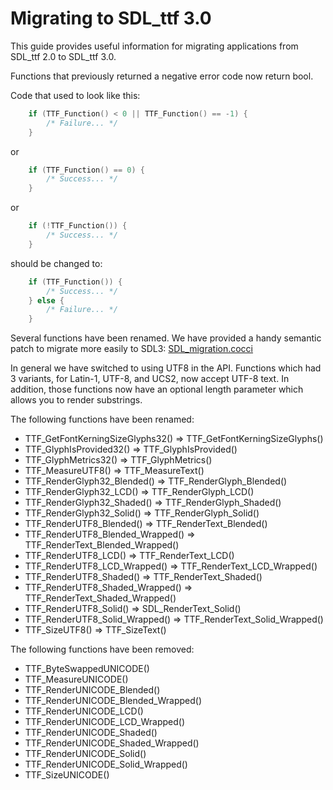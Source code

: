 
# Migrating to SDL_ttf 3.0

This guide provides useful information for migrating applications from SDL_ttf 2.0 to SDL_ttf 3.0.

Functions that previously returned a negative error code now return bool.

Code that used to look like this:
```c
    if (TTF_Function() < 0 || TTF_Function() == -1) {
        /* Failure... */
    }
```
or
```c
    if (TTF_Function() == 0) {
        /* Success... */
    }
```
or
```c
    if (!TTF_Function()) {
        /* Success... */
    }
```
should be changed to:
```c
    if (TTF_Function()) {
        /* Success... */
    } else {
        /* Failure... */
    }
```

Several functions have been renamed. We have provided a handy semantic patch to migrate more easily to SDL3: [SDL_migration.cocci](https://github.com/libsdl-org/SDL_ttf/blob/main/build-scripts/SDL_migration.cocci)

In general we have switched to using UTF8 in the API. Functions which had 3 variants, for Latin-1, UTF-8, and UCS2, now accept UTF-8 text. In addition, those functions now have an optional length parameter which allows you to render substrings.

The following functions have been renamed:
* TTF_GetFontKerningSizeGlyphs32() => TTF_GetFontKerningSizeGlyphs()
* TTF_GlyphIsProvided32() => TTF_GlyphIsProvided()
* TTF_GlyphMetrics32() => TTF_GlyphMetrics()
* TTF_MeasureUTF8() => TTF_MeasureText()
* TTF_RenderGlyph32_Blended() => TTF_RenderGlyph_Blended()
* TTF_RenderGlyph32_LCD() => TTF_RenderGlyph_LCD()
* TTF_RenderGlyph32_Shaded() => TTF_RenderGlyph_Shaded()
* TTF_RenderGlyph32_Solid() => TTF_RenderGlyph_Solid()
* TTF_RenderUTF8_Blended() => TTF_RenderText_Blended()
* TTF_RenderUTF8_Blended_Wrapped() => TTF_RenderText_Blended_Wrapped()
* TTF_RenderUTF8_LCD() => TTF_RenderText_LCD()
* TTF_RenderUTF8_LCD_Wrapped() => TTF_RenderText_LCD_Wrapped()
* TTF_RenderUTF8_Shaded() => TTF_RenderText_Shaded()
* TTF_RenderUTF8_Shaded_Wrapped() => TTF_RenderText_Shaded_Wrapped()
* TTF_RenderUTF8_Solid() => SDL_RenderText_Solid()
* TTF_RenderUTF8_Solid_Wrapped() => TTF_RenderText_Solid_Wrapped()
* TTF_SizeUTF8() => TTF_SizeText()

The following functions have been removed:
* TTF_ByteSwappedUNICODE()
* TTF_MeasureUNICODE()
* TTF_RenderUNICODE_Blended()
* TTF_RenderUNICODE_Blended_Wrapped()
* TTF_RenderUNICODE_LCD()
* TTF_RenderUNICODE_LCD_Wrapped()
* TTF_RenderUNICODE_Shaded()
* TTF_RenderUNICODE_Shaded_Wrapped()
* TTF_RenderUNICODE_Solid()
* TTF_RenderUNICODE_Solid_Wrapped()
* TTF_SizeUNICODE()
